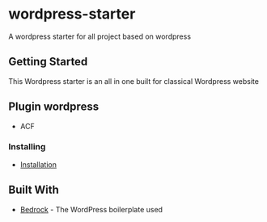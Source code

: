 # wordpress-starter

A wordpress starter for all project based on wordpress

## Getting Started

This Wordpress starter is an all in one built for classical Wordpress website

## Plugin wordpress

* ACF

### Installing

* [Installation](./docs/installation.md)

## Built With

* [Bedrock](https://github.com/roots/bedrock) - The WordPress boilerplate used
